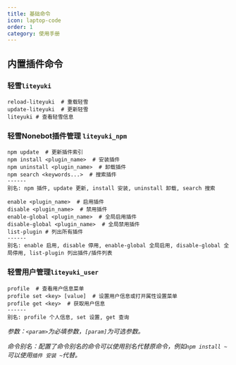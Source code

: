 ```yaml
---
title: 基础命令
icon: laptop-code
order: 1
category: 使用手册
---
```



## 内置插件命令

### 轻雪`liteyuki`

```shell
reload-liteyuki  # 重载轻雪
update-liteyuki  # 更新轻雪
liteyuki # 查看轻雪信息
```

### 轻雪Nonebot插件管理 `liteyuki_npm`

```shell
npm update  # 更新插件索引
npm install <plugin_name>  # 安装插件
npm uninstall <plugin_name>  # 卸载插件
npm search <keywords...>  # 搜索插件
------
别名: npm 插件, update 更新, install 安装, uninstall 卸载, search 搜索
```

```shell
enable <plugin_name>  # 启用插件
disable <plugin_name>  # 禁用插件
enable-global <plugin_name>  # 全局启用插件
disable-global <plugin_name>  # 全局禁用插件
list-plugin # 列出所有插件
------
别名: enable 启用, disable 停用, enable-global 全局启用, disable-global 全局停用, list-plugin 列出插件/插件列表
```

### 轻雪用户管理`liteyuki_user`

```shell
profile  # 查看用户信息菜单
profile set <key> [value]  # 设置用户信息或打开属性设置菜单
profile get <key>  # 获取用户信息
------
别名: profile 个人信息, set 设置, get 查询
```

*参数：`<param>`为必填参数，`[param]`为可选参数。*

*命令别名：配置了命令别名的命令可以使用别名代替原命令，例如`npm install ~`可以使用`插件 安装 ~`代替。*